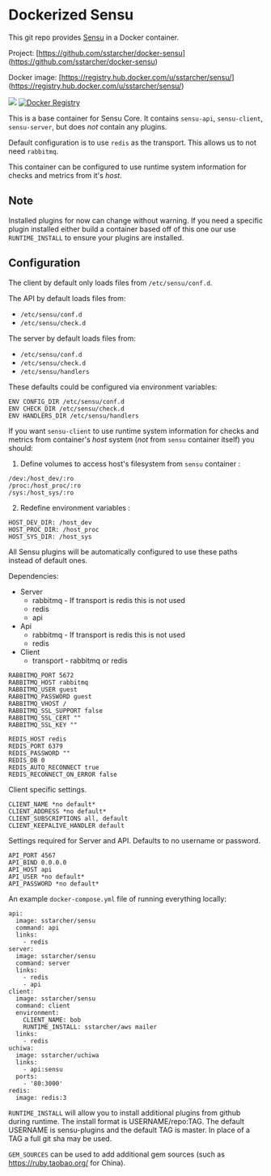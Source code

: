 Dockerized Sensu
================

This git repo provides [Sensu](https://sensuapp.org/) in a Docker container.

Project: [https://github.com/sstarcher/docker-sensu]
(https://github.com/sstarcher/docker-sensu)

Docker image: [https://registry.hub.docker.com/u/sstarcher/sensu/]
(https://registry.hub.docker.com/u/sstarcher/sensu/)

[![](https://images.microbadger.com/badges/image/sstarcher/sensu.svg)](http://microbadger.com/images/sstarcher/sensu "Get your own image badge on microbadger.com")
[![Docker Registry](https://img.shields.io/docker/pulls/sstarcher/sensu.svg)](https://registry.hub.docker.com/u/sstarcher/sensu)&nbsp;

This is a base container for Sensu Core. It contains `sensu-api`,
`sensu-client`, `sensu-server`, but does *not* contain any plugins.

Default configuration is to use `redis` as the transport.  This allows us to not
need `rabbitmq`.

This container can be configured to use runtime system information for checks
and metrics from it's *host*.


## Note

Installed plugins for now can change without warning. If you need a specific
plugin installed either build a container based off of this one our use
`RUNTIME_INSTALL` to ensure your plugins are installed.


## Configuration

The client by default only loads files from `/etc/sensu/conf.d`.

The API by default loads files from:

- `/etc/sensu/conf.d`
- `/etc/sensu/check.d`

The server by default loads files from:

- `/etc/sensu/conf.d`
- `/etc/sensu/check.d`
- `/etc/sensu/handlers`

These defaults could be configured via environment variables:

```
ENV CONFIG_DIR /etc/sensu/conf.d
ENV CHECK_DIR /etc/sensu/check.d
ENV HANDLERS_DIR /etc/sensu/handlers
```

If you want `sensu-client` to use runtime system information for checks and
metrics from container's *host* system (*not* from `sensu` container itself) you
should:

1. Define volumes to access host's filesystem from `sensu` container :

  ```
  /dev:/host_dev/:ro
  /proc:/host_proc/:ro
  /sys:/host_sys/:ro
  ```

2. Redefine environment variables :

  ```
  HOST_DEV_DIR: /host_dev
  HOST_PROC_DIR: /host_proc
  HOST_SYS_DIR: /host_sys
  ```

All Sensu plugins will be automatically configured to use these paths instead
of default ones.


Dependencies:
  - Server
    - rabbitmq - If transport is redis this is not used
    - redis
    - api
  - Api
    - rabbitmq - If transport is redis this is not used
    - redis
  - Client
    - transport - rabbitmq or redis


```
RABBITMQ_PORT 5672
RABBITMQ_HOST rabbitmq
RABBITMQ_USER guest
RABBITMQ_PASSWORD guest
RABBITMQ_VHOST /
RABBITMQ_SSL_SUPPORT false
RABBITMQ_SSL_CERT ""
RABBITMQ_SSL_KEY ""

REDIS_HOST redis
REDIS_PORT 6379
REDIS_PASSWORD ""
REDIS_DB 0
REDIS_AUTO_RECONNECT true
REDIS_RECONNECT_ON_ERROR false
```

Client specific settings.

```
CLIENT_NAME *no default*
CLIENT_ADDRESS *no default*
CLIENT_SUBSCRIPTIONS all, default
CLIENT_KEEPALIVE_HANDLER default
```

Settings required for Server and API.  Defaults to no username or password.
```
API_PORT 4567
API_BIND 0.0.0.0
API_HOST api
API_USER *no default*
API_PASSWORD *no default*
```

An example `docker-compose.yml` file of running everything locally:

```
api:
  image: sstarcher/sensu
  command: api
  links:
    - redis
server:
  image: sstarcher/sensu
  command: server
  links:
    - redis
    - api
client:
  image: sstarcher/sensu
  command: client
  environment:
    CLIENT_NAME: bob
    RUNTIME_INSTALL: sstarcher/aws mailer
  links:
    - redis
uchiwa:
  image: sstarcher/uchiwa
  links:
    - api:sensu
  ports:
    - '80:3000'
redis:
  image: redis:3
```

`RUNTIME_INSTALL` will allow you to install additional plugins from github
during runtime.  The install format is USERNAME/repo:TAG.  The default USERNAME
is sensu-plugins and the default TAG is master.  In place of a TAG a full git
sha may be used.

`GEM_SOURCES` can be used to add additional gem sources (such as
https://ruby.taobao.org/ for China).
